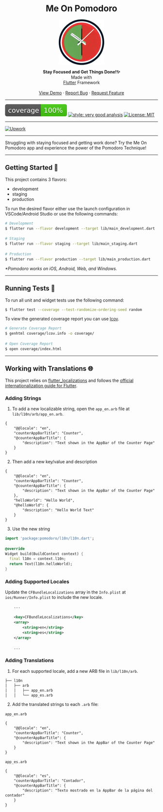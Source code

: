 <h1 align="center">Me On Pomodoro</h1>

<p align="center">
  <img src="assets/logo.png" align="center" alt="Logo" width="150" height="150">
 </p>
 
 <p align="center"><b>Stay Focused and Get Things Done!✨ <br></b> Made with<br> <a href="https://solana.com/">Flutter</a> Framework
<br><br>
    <a href="assets/demo/demo.mp4">View Demo</a>
    ·
    <a href="https://github.com/4xMafole/me_on_pomodoro/issues/new">Report Bug</a>
    ·
    <a href="https://github.com/4xMafole/me_on_pomodoro/issues/new">Request Feature</a>
</p>
<hr></hr>

![coverage][coverage_badge]
[![style: very good analysis][very_good_analysis_badge]][very_good_analysis_link]
[![License: MIT][license_badge]][license_link]

<hr></hr>

<!-- ![GitHub Actions][github_actions_badge]
![Canva][canva_badge]
![Flutter][flutter_badge]
![Visual Studio Code][visual_studio_code_badge]
![Dart][dart_badge] -->
[![Upwork][upwork_badge]][upwork_link]

---

Struggling with staying focused and getting work done? Try the Me On Pomodoro app and experience the power of the Pomodoro Technique!

---

## Getting Started 🚀

This project contains 3 flavors:

- development
- staging
- production

To run the desired flavor either use the launch configuration in VSCode/Android Studio or use the following commands:

```sh
# Development
$ flutter run --flavor development --target lib/main_development.dart

# Staging
$ flutter run --flavor staging --target lib/main_staging.dart

# Production
$ flutter run --flavor production --target lib/main_production.dart
```

_\*Pomodoro works on iOS, Android, Web, and Windows._

---

## Running Tests 🧪

To run all unit and widget tests use the following command:

```sh
$ flutter test --coverage --test-randomize-ordering-seed random
```

To view the generated coverage report you can use [lcov](https://github.com/linux-test-project/lcov).

```sh
# Generate Coverage Report
$ genhtml coverage/lcov.info -o coverage/

# Open Coverage Report
$ open coverage/index.html
```

---

## Working with Translations 🌐

This project relies on [flutter_localizations][flutter_localizations_link] and follows the [official internationalization guide for Flutter][internationalization_link].

### Adding Strings

1. To add a new localizable string, open the `app_en.arb` file at `lib/l10n/arb/app_en.arb`.

```arb
{
    "@@locale": "en",
    "counterAppBarTitle": "Counter",
    "@counterAppBarTitle": {
        "description": "Text shown in the AppBar of the Counter Page"
    }
}
```

2. Then add a new key/value and description

```arb
{
    "@@locale": "en",
    "counterAppBarTitle": "Counter",
    "@counterAppBarTitle": {
        "description": "Text shown in the AppBar of the Counter Page"
    },
    "helloWorld": "Hello World",
    "@helloWorld": {
        "description": "Hello World Text"
    }
}
```

3. Use the new string

```dart
import 'package:pomodoro/l10n/l10n.dart';

@override
Widget build(BuildContext context) {
  final l10n = context.l10n;
  return Text(l10n.helloWorld);
}
```

### Adding Supported Locales

Update the `CFBundleLocalizations` array in the `Info.plist` at `ios/Runner/Info.plist` to include the new locale.

```xml
    ...

    <key>CFBundleLocalizations</key>
	<array>
		<string>en</string>
		<string>es</string>
	</array>

    ...
```

### Adding Translations

1. For each supported locale, add a new ARB file in `lib/l10n/arb`.

```
├── l10n
│   ├── arb
│   │   ├── app_en.arb
│   │   └── app_es.arb
```

2. Add the translated strings to each `.arb` file:

`app_en.arb`

```arb
{
    "@@locale": "en",
    "counterAppBarTitle": "Counter",
    "@counterAppBarTitle": {
        "description": "Text shown in the AppBar of the Counter Page"
    }
}
```

`app_es.arb`

```arb
{
    "@@locale": "es",
    "counterAppBarTitle": "Contador",
    "@counterAppBarTitle": {
        "description": "Texto mostrado en la AppBar de la página del contador"
    }
}
```

[coverage_badge]: coverage_badge.svg
[flutter_localizations_link]: https://api.flutter.dev/flutter/flutter_localizations/flutter_localizations-library.html
[internationalization_link]: https://flutter.dev/docs/development/accessibility-and-localization/internationalization
[license_badge]: https://img.shields.io/badge/license-MIT-blue.svg
[license_link]: https://opensource.org/licenses/MIT
[very_good_analysis_badge]: https://img.shields.io/badge/style-very_good_analysis-B22C89.svg
[very_good_analysis_link]: https://pub.dev/packages/very_good_analysis
[very_good_cli_link]: https://github.com/VeryGoodOpenSource/very_good_cli
[dependant_bot]: https://img.shields.io/badge/dependabot-025E8C?style=for-the-badge&logo=dependabot&logoColor=white
[github_actions_badge]: https://img.shields.io/badge/github%20actions-%232671E5.svg?style=for-the-badge&logo=githubactions&logoColor=white
[canva_badge]:https://img.shields.io/badge/Canva-%2300C4CC.svg?style=for-the-badge&logo=Canva&logoColor=white
[flutter_badge]: https://img.shields.io/badge/Flutter-%2302569B.svg?style=for-the-badge&logo=Flutter&logoColor=white
[visual_studio_code_badge]: https://img.shields.io/badge/Visual%20Studio%20Code-0078d7.svg?style=for-the-badge&logo=visual-studio-code&logoColor=white
[dart_badge]:https://img.shields.io/badge/dart-%230175C2.svg?style=for-the-badge&logo=dart&logoColor=white
[windows_11]: https://img.shields.io/badge/Windows%2011-%230079d5.svg?style=for-the-badge&logo=Windows%2011&logoColor=white
[upwork_badge]: https://img.shields.io/badge/UpWork-6FDA44?style=for-the-badge&logo=Upwork&logoColor=white
[upwork_link]: https://www.upwork.com/freelancers/~01ca603b317dd0bc36
